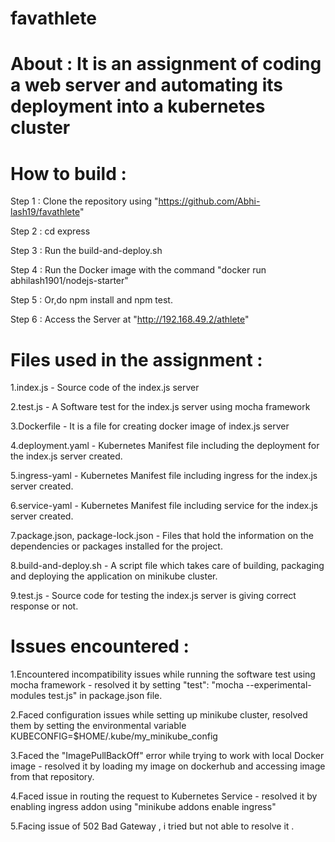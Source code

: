 # favathlete
# About : It is an assignment of coding a web server and automating its deployment into a kubernetes cluster


# How to build :

Step 1 : Clone the repository using "https://github.com/Abhi-lash19/favathlete"

Step 2 : cd express

Step 3 : Run the build-and-deploy.sh

Step 4 : Run the Docker image with the command "docker run abhilash1901/nodejs-starter"

Step 5 : Or,do npm install and npm test.

Step 6 : Access the Server at "http://192.168.49.2/athlete"

# Files used in the assignment :

1.index.js - Source code of the index.js server

2.test.js - A Software test for the index.js server using mocha framework

3.Dockerfile - It is a file for creating docker image of index.js server

4.deployment.yaml - Kubernetes Manifest file including the deployment for the index.js server created.

5.ingress-yaml - Kubernetes Manifest file including ingress for the index.js server created.

6.service-yaml - Kubernetes Manifest file including service  for the index.js server created.

7.package.json, package-lock.json - Files that hold the information on the dependencies or packages installed for the project.

8.build-and-deploy.sh - A script file which takes care of building, packaging and deploying the application on minikube cluster.

9.test.js - Source code for testing the index.js server is giving correct response or not.

# Issues encountered :

1.Encountered incompatibility issues while running the software test using mocha framework - resolved it by setting "test": "mocha --experimental-modules test.js" in package.json file.

2.Faced configuration issues while setting up minikube cluster, resolved them by setting the environmental variable KUBECONFIG=$HOME/.kube/my_minikube_config

3.Faced the "ImagePullBackOff" error while trying to work with local Docker image - resolved it by loading my image on dockerhub and accessing image from that repository.

4.Faced issue in routing the request to Kubernetes Service - resolved it by enabling ingress addon using "minikube addons enable ingress"

5.Facing issue of 502 Bad Gateway , i tried but not able to resolve it .
